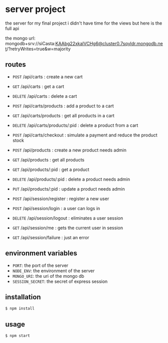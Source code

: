 # server project

the server for my final project
i didn't have time for the views but here is the full api

the mongo url: mongodb+srv://siCasta:KAAbg22xkalVCHg6@cluster0.7sqyldr.mongodb.net/?retryWrites=true&w=majority

## routes

- `POST` /api/carts : create a new cart
- `GET` /api/carts : get a cart
- `DELETE` /api/carts : delete a cart
- `POST` /api/carts/products : add a product to a cart
- `GET` /api/carts/products : get all products in a cart
- `DELETE` /api/carts/products/:pid : delete a product from a cart
- `POST` /api/carts/checkout : simulate a payment and reduce the product stock

- `POST` /api/products : create a new product needs admin
- `GET` /api/products : get all products
- `GET` /api/products/:pid : get a product
- `DELETE` /api/products/:pid : delete a product needs admin
- `PUT` /api/products/:pid : update a product needs admin

- `POST` /api/session/register : register a new user
- `POST` /api/session/login : a user can logs in
- `DELETE` /api/session/logout : eliminates a user session
- `GET` /api/session/me : gets the current user in session
- `GET` /api/session/failure : just an error

## environment variables

- `PORT`: the port of the server
- `NODE_ENV`: the environment of the server
- `MONGO_URI`: the uri of the mongo db
- `SESSION_SECRET`: the secret of express session

## installation

```bash
$ npm install
```

## usage

```bash
$ npm start
```
